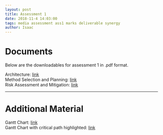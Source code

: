 ```yaml
---
layout: post
title: Assessment 1
date: 2018-11-4 14:03:00
tags: media assessment ass1 marks deliverable synergy
author: Isaac
---
```


<h1 id="DocTop">Documents</h1>

<p>Below are the downloadables for assessment 1 in .pdf format.</p>

Architecture: [link][3] <br>
Method Selection and Planning: [link][1] <br>
Risk Assessment and Mitigation: [link][2] <br>


[1]:{{site.url}}/assets/downloads/MethodSelectionAndPlanning.pdf
[2]:{{site.url}}/assets/downloads/RiskAssessmentAndMitigation.pdf
[3]:{{sute.url}}/assets/downloads/Architecture.pdf
<hr/>

<h1 id="AdditionalMat">Additional Material</h1>

Gantt Chart: [link][1a] <br>
Gantt Chart with critical path highlighted: [link][2a]

[1a]:{{site.url}}/assets/downloads/GanttChart.pdf
[2a]:{{site.url}}/assets/downloads/GanttChart-CriticalPath.pdf
